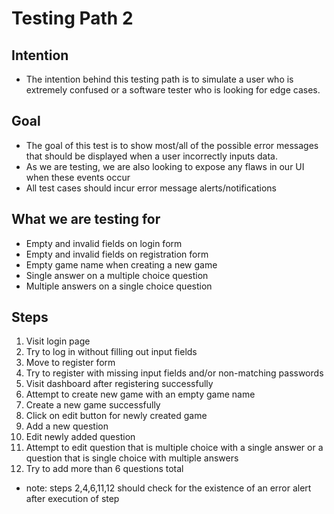 # Testing Path 2
## Intention
- The intention behind this testing path is to simulate a user who is extremely confused or a software tester who is looking for edge cases.

## Goal
- The goal of this test is to show most/all of the possible error messages that should be displayed when a user incorrectly inputs data.
- As we are testing, we are also looking to expose any flaws in our UI when these events occur
- All test cases should incur error message alerts/notifications

## What we are testing for
- Empty and invalid fields on login form
- Empty and invalid fields on registration form
- Empty game name when creating a new game
- Single answer on a multiple choice question
- Multiple answers on a single choice question

## Steps
1. Visit login page
2. Try to log in without filling out input fields
3. Move to register form
4. Try to register with missing input fields and/or non-matching passwords
5. Visit dashboard after registering successfully
6. Attempt to create new game with an empty game name
7. Create a new game successfully
8. Click on edit button for newly created game
9. Add a new question
10. Edit newly added question
11. Attempt to edit question that is multiple choice with a single answer or a question that is single choice with multiple answers
12. Try to add more than 6 questions total

- note: steps 2,4,6,11,12 should check for the existence of an error alert after execution of step